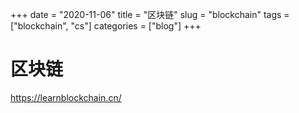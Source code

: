 +++ 
date = "2020-11-06"
title = "区块链"
slug = "blockchain" 
tags = ["blockchain", "cs"]
categories = ["blog"]
+++

# 区块链

https://learnblockchain.cn/
